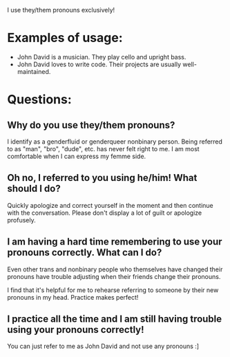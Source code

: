 I use they/them pronouns exclusively!

# Examples of usage:

- John David is a musician. They play cello and upright bass.
- John David loves to write code. Their projects are usually well-maintained.

# Questions:

## Why do you use they/them pronouns?

I identify as a genderfluid or genderqueer nonbinary person. Being referred to as "man", "bro", "dude", etc. has never felt right to me. I am most comfortable when I can express my femme side.

## Oh no, I referred to you using he/him! What should I do?

Quickly apologize and correct yourself in the moment and then continue with the conversation. Please don't display a lot of guilt or apologize profusely.

## I am having a hard time remembering to use your pronouns correctly. What can I do?

Even other trans and nonbinary people who themselves have changed their pronouns have trouble adjusting when their friends change their pronouns.

I find that it's helpful for me to rehearse referring to someone by their new pronouns in my head. Practice makes perfect!

## I practice all the time and I am still having trouble using your pronouns correctly!

You can just refer to me as John David and not use any pronouns :]